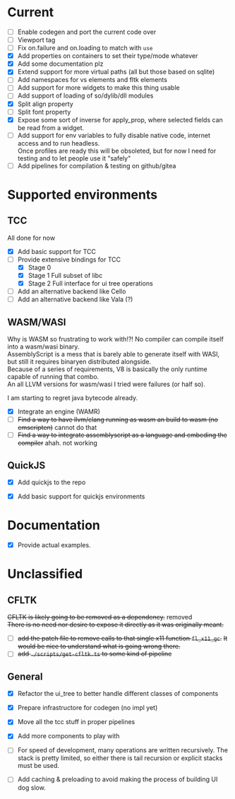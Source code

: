 # Current
- [ ] Enable codegen and port the current code over
- [ ] Viewport tag
- [ ] Fix on.failure and on.loading to match with `use`
- [x] Add properties on containers to set their type/mode whatever
- [x] Add some documentation plz
- [x] Extend support for more virtual paths (all but those based on sqlite)
- [ ] Add namespaces for vs elements and fltk elements
- [ ] Add support for more widgets to make this thing usable
- [ ] Add support of loading of so/dylib/dll modules
- [x] Split align property
- [ ] Split font property
- [x] Expose some sort of inverse for apply_prop, where selected fields can be read from a widget.
- [ ] Add support for env variables to fully disable native code, internet access and to run headless.  
      Once profiles are ready this will be obsoleted, but for now I need for testing and to let people use it "safely"
- [ ] Add pipelines for compilation  & testing on github/gitea

# Supported environments

## TCC

All done for now

- [x] Add basic support for TCC
- [ ] Provide extensive bindings for TCC
  - [x] Stage 0
  - [x] Stage 1 Full subset of libc
  - [x] Stage 2 Full interface for ui tree operations
- [ ] Add an alternative backend like Cello
- [ ] Add an alternative backend like Vala (?)

## WASM/WASI

Why is WASM so frustrating to work with!?! No compiler can compile itself into a wasm/wasi binary.  
AssemblyScript is a mess that is barely able to generate itself with WASI, but still it requires binaryen distributed alongside.  
Because of a series of requirements, V8 is basically the only runtime capable of running that combo.  
An all LLVM versions for wasm/wasi I tried were failures (or half so).  

I am starting to regret java bytecode already.

- [x] Integrate an engine (WAMR)
- [ ] ~~Find a way to have llvm/clang running as wasm an build to wasm (no emscripten)~~ cannot do that
- [ ] ~~Find a way to integrate assemblyscript as a language and embeding the compiler~~ ahah. not working

## QuickJS

- [x] Add quickjs to the repo
- [x] Add basic support for quickjs environments


# Documentation

- [x] Provide actual examples.

# Unclassified

## CFLTK
~~CFLTK is likely going to be removed as a dependency.~~ removed  
~~There is no need nor desire to expose it directly as it was originally meant.~~

- [ ] ~~add the patch file to remove calls to that single x11 function `fl_x11_gc`.~~
      ~~It would be nice to understand what is going wrong there.~~
- [ ] ~~add `./scripts/get-cfltk.ts` to some kind of pipeline~~

## General
- [x] Refactor the ui_tree to better handle different classes of components
- [x] Prepare infrastructore for codegen (no impl yet)
- [x] Move all the tcc stuff in proper pipelines
- [x] Add more components to play with

- [ ] For speed of development, many operations are written recursively.
      The stack is pretty limited, so either there is tail recursion or explicit stacks must be used.
- [ ] Add caching & preloading to avoid making the process of building UI dog slow.
